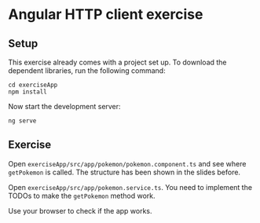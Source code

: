 # Angular HTTP client exercise

## Setup

This exercise already comes with a project set up. To download the dependent libraries, run the following command:

```
cd exerciseApp
npm install
```

Now start the development server:

```
ng serve
```

## Exercise

Open `exerciseApp/src/app/pokemon/pokemon.component.ts` and see where `getPokemon` is called. The structure has been 
shown in the slides before.

Open `exerciseApp/src/app/pokemon.service.ts`. You need to implement the TODOs to make the `getPokemon` method work.

Use your browser to check if the app works.